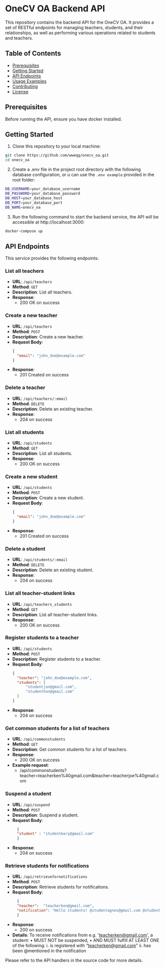 # OneCV OA Backend API

This repository contains the backend API for the OneCV OA. It provides a set of RESTful endpoints for managing teachers, students, and their relationships, as well as performing various operations related to students and teachers.

## Table of Contents

- [Prerequisites](#prerequisites)
- [Getting Started](#getting-started)
- [API Endpoints](#api-endpoints)
- [Usage Examples](#usage-examples)
- [Contributing](#contributing)
- [License](#license)

## Prerequisites

Before running the API, ensure you have docker installed.

## Getting Started

1. Clone this repository to your local machine:

```bash
git clone https://github.com/wweqg/onecv_oa.git
cd onecv_oa
```

2. Create a .env file in the project root directory with the following database configuration, or u can use the `.env example` provided in the root folder:

```bash
DB_USERNAME=your_database_username
DB_PASSWORD=your_database_password
DB_HOST=your_database_host
DB_PORT=your_database_port
DB_NAME=onecv_oa
```

3. Run the following command to start the backend service, the API will be accessible at http://localhost:3000:

```bash
docker-compose up
```

## API Endpoints

This service provides the following endpoints:


### List all teachers
- **URL**: `/api/teachers`
- **Method**: `GET`
- **Description**: List all teachers.
- **Response**:
  - 200 OK on success

### Create a new teacher
- **URL**: `/api/teachers`
- **Method**: `POST`
- **Description**: Create a new teacher.
- **Request Body**:
  ```json
  {
    "email": "john_doe@example.com"
  }
  ```
- **Response**:
  - 201 Created on success

### Delete a teacher
- **URL**: `/api/teachers/:email`
- **Method**: `DELETE`
- **Description**: Delete an existing teacher.
- **Response**:
  - 204 on success

### List all students
- **URL**: `/api/students`
- **Method**: `GET`
- **Description**: List all students.
- **Response**:
  - 200 OK on success

### Create a new student
- **URL**: `/api/students`
- **Method**: `POST`
- **Description**: Create a new student.
- **Request Body**:
  ```json
  {
    "email": "john_doe@example.com"
  }
  ```
- **Response**:
  - 201 Created on success

### Delete a student
- **URL**: `/api/students/:email`
- **Method**: `DELETE`
- **Description**: Delete an existing student.
- **Response**:
  - 204 on success

### List all teacher-student links
- **URL**: `/api/teachers_students`
- **Method**: `GET`
- **Description**: List all teacher-student links.
- **Response**:
  - 200 OK on success

### Register students to a teacher
- **URL**: `/api/students`
- **Method**: `POST`
- **Description**: Register students to a teacher.
- **Request Body**:
  ```json
  {
    "teacher": "john_doe@example.com",
    "students": [
        "studentjon@gmail.com",
        "studenthon@gmail.com"
    ]
  }
  ```
- **Response**:
  - 204 on success

### Get common students for a list of teachers
- **URL**: `/api/commonstudents`
- **Method**: `GET`
- **Description**: Get common students for a list of teachers.
- **Response**:
  - 200 OK on success
- **Example request**:
  - /api/commonstudents?teacher=teacherken%40gmail.com&teacher=teacherjoe%40gmail.com

### Suspend a student
- **URL**: `/api/suspend`
- **Method**: `POST`
- **Description**: Suspend a student.
- **Request Body**:
  ```json
    {
    "student" : "studentmary@gmail.com"
    }
  ```
- **Response**:
  - 204 on success

### Retrieve students for notifications
- **URL**: `/api/retrievefornotifications`
- **Method**: `POST`
- **Description**: Retrieve students for notifications.
- **Request Body**:
  ```json
    {
    "teacher":  "teacherken@gmail.com",
    "notification": "Hello students! @studentagnes@gmail.com @studentmiche@gmail.com"
    }
  ```
- **Response**:
  - 200 on success
- **Details**:
    To receive notifications from e.g. 'teacherken@gmail.com', a student:
    •	MUST NOT be suspended,
    •	AND MUST fulfill AT LEAST ONE of the following:
    i.	is registered with “teacherken@gmail.com"
    ii.	has been @mentioned in the notification

Please refer to the API handlers in the source code for more details.